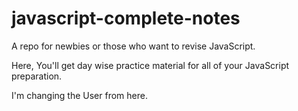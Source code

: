 # javascript-complete-notes
A repo for newbies or those who want to revise JavaScript. 

Here, You'll get day wise practice material for all of your JavaScript preparation.

I'm changing the User from here.

 
